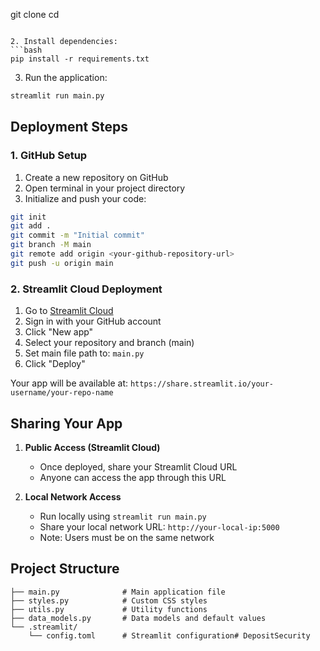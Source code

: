 git clone <your-repository-url>
cd <repository-name>
```

2. Install dependencies:
```bash
pip install -r requirements.txt
```

3. Run the application:
```bash
streamlit run main.py
```

## Deployment Steps

### 1. GitHub Setup

1. Create a new repository on GitHub
2. Open terminal in your project directory
3. Initialize and push your code:
```bash
git init
git add .
git commit -m "Initial commit"
git branch -M main
git remote add origin <your-github-repository-url>
git push -u origin main
```

### 2. Streamlit Cloud Deployment

1. Go to [Streamlit Cloud](https://share.streamlit.io/)
2. Sign in with your GitHub account
3. Click "New app"
4. Select your repository and branch (main)
5. Set main file path to: `main.py`
6. Click "Deploy"

Your app will be available at: `https://share.streamlit.io/your-username/your-repo-name`

## Sharing Your App

1. **Public Access (Streamlit Cloud)**
   - Once deployed, share your Streamlit Cloud URL
   - Anyone can access the app through this URL

2. **Local Network Access**
   - Run locally using `streamlit run main.py`
   - Share your local network URL: `http://your-local-ip:5000`
   - Note: Users must be on the same network

## Project Structure
```
├── main.py              # Main application file
├── styles.py            # Custom CSS styles
├── utils.py             # Utility functions
├── data_models.py       # Data models and default values
└── .streamlit/
    └── config.toml      # Streamlit configuration# DepositSecurity
